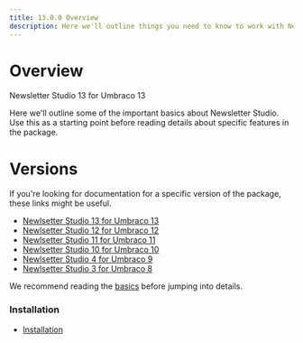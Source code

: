 ```yaml
---
title: 13.0.0 Overview
description: Here we'll outline things you need to know to work with Newsletter Studio
---
```



# Overview

Newsletter Studio 13 for Umbraco 13

Here we'll outline some of the important basics about Newsletter Studio. Use this as a starting point before reading details about specific features in the package.

# Versions
If you're looking for documentation for a specific version of the package, these links might be useful.

* [Newlsetter Studio 13 for Umbraco 13](../package/13.0.0/)
* [Newlsetter Studio 12 for Umbraco 12](../package/12.1.0/)
* [Newlsetter Studio 11 for Umbraco 11](../package/11.0.0/)
* [Newlsetter Studio 10 for Umbraco 10](../package/10.0.0/)
* [Newlsetter Studio 4 for Umbraco 9](../package/4.0.0/)
* [Newlsetter Studio 3 for Umbraco 8](../package/3.0.0/)

We recommend reading the [basics](getting-started/basics.md) before jumping into details.

### Installation
* [Installation](getting-started/installation.md)

